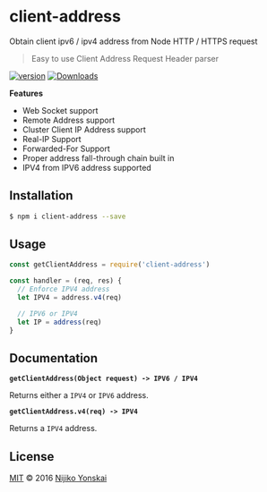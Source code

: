 # client-address

Obtain client ipv6 / ipv4 address from Node HTTP / HTTPS request

> Easy to use Client Address Request Header parser

[![version][npm-version]][npm-url]
[![Downloads][npm-downloads]][npm-url]

**Features**

- Web Socket support
- Remote Address support
- Cluster Client IP Address support
- Real-IP Support
- Forwarded-For Support
- Proper address fall-through chain built in
- IPV4 from IPV6 address supported

## Installation

```sh
$ npm i client-address --save
```

## Usage

```js
const getClientAddress = require('client-address')

const handler = (req, res) {
  // Enforce IPV4 address
  let IPV4 = address.v4(req)

  // IPV6 or IPV4
  let IP = address(req)
}
```

## Documentation

**`getClientAddress(Object request) -> IPV6 / IPV4`**

Returns either a `IPV4` or `IPV6` address.

**`getClientAddress.v4(req) -> IPV4`**

Returns a `IPV4` address.

## License

[MIT](LICENSE) &copy; 2016 [Nijiko Yonskai](https://nijikokun.com)

[npm-url]: https://www.npmjs.com/package/client-address
[npm-license]: https://img.shields.io/npm/l/client-address.svg?style=flat-square
[npm-version]: https://img.shields.io/npm/v/client-address.svg?style=flat-square
[npm-downloads]: https://img.shields.io/npm/dm/client-address.svg?style=flat-square